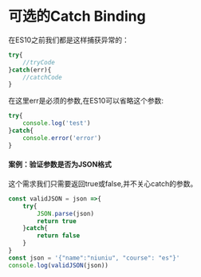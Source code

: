 # 可选的Catch Binding
在ES10之前我们都是这样捕获异常的：
```js
try{
    //tryCode
}catch(err){
    //catchCode
}

```
在这里err是必须的参数,在ES10可以省略这个参数:
```js
try{
    console.log('test')
}catch{
    console.error('error')
}
```
#### 案例：验证参数是否为JSON格式
这个需求我们只需要返回true或false,并不关心catch的参数。
```js
const validJSON = json =>{
    try{
        JSON.parse(json)
        return true
    }catch{
        return false
    }
}
const json = '{"name":"niuniu", "course": "es"}'
console.log(validJSON(json))
```